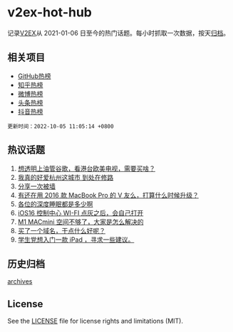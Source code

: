 # v2ex-hot-hub

 记录[V2EX](https://www.v2ex.com/)从 2021-01-06 日至今的热门话题。每小时抓取一次数据，按天[归档](archives)。
 
 ## 相关项目

- [GitHub热榜](https://github.com/snaildev/github-hot-hub)
- [知乎热榜](https://github.com/snaildev/zhihu-hot-hub)
- [微博热榜](https://github.com/snaildev/weibo-hot-hub)
- [头条热榜](https://github.com/snaildev/toutiao-hot-hub)
- [抖音热榜](https://github.com/snaildev/douyin-hot-hub)


 `更新时间：2022-10-05 11:05:14 +0800`

## 热议话题

1. [想透明上油管谷歌，看港台欧美电视，需要买啥？](https://www.v2ex.com/t/884614)
1. [我真的好爱杭州这城市 到处在修路](https://www.v2ex.com/t/884596)
1. [分享一次被墙](https://www.v2ex.com/t/884639)
1. [有还在用 2016 款 MacBook Pro 的 V 友么，打算什么时候升级？](https://www.v2ex.com/t/884619)
1. [各位的深度睡眠都是多少啊](https://www.v2ex.com/t/884680)
1. [iOS16 控制中心 WI-FI 点灰之后，会自己打开](https://www.v2ex.com/t/884624)
1. [M1 MACmini 空间不够了，大家是怎么解决的](https://www.v2ex.com/t/884612)
1. [买了一个域名，干点什么好呢？](https://www.v2ex.com/t/884654)
1. [学生党想入门一款 iPad ，寻求一些建议。](https://www.v2ex.com/t/884606)

## 历史归档

[archives](archives)

## License

See the [LICENSE](LICENSE) file for license rights and limitations (MIT).
